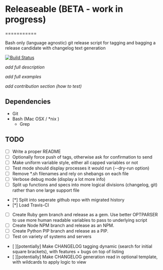# Releaseable (BETA - work in progress)
===========

Bash only (language agnostic) git release script for tagging and bagging a release candidate with changelog text generation

[![Build Status](https://travis-ci.org/tommeier/releaseable.png)](https://travis-ci.org/tommeier/releaseable)


*add full description*

*add full examples*

*add contribution section (how to test)*

## Dependencies

* Git
* Bash (Mac OSX / *nix )
  * Grep

## TODO

* [ ] Write a proper README
* [ ] Optionally force push of tags, otherwise ask for confirmation to send
* [ ] Make uniform variable style, either all capped variables or not
* [ ] Test mode should display processes it would run (--dry-run option)
* [ ] Remove *.sh filenames and rely on shebangs on each file
* [ ] Verbose debug mode (display a lot more info)
* [ ] Split up functions and specs into more logical divisions (changelog, git) rather than one large support file
* [*] Split into seperate github repo with migrated history
* [*] Load Travis-CI
* [ ] Create Ruby gem branch and release as a gem. Use better OPTPARSER to use more human readable variables to pass to underlying script
* [ ] Create Node NPM branch and release as an NPM.
* [ ] Create Python PIP branch and release as a PIP.
* [ ] Test on variety of systems and servers
* [ ][potentially] Make CHANGELOG tagging dynamic (search for initial square brackets), with features + bugs on top of listing
* [ ][potentially] Make CHANGELOG generation read in optional template, with wildcards to apply logic to view





